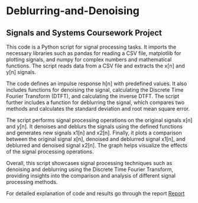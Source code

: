 # Deblurring-and-Denoising
## Signals and Systems Coursework Project


This code is a Python script for signal processing tasks. It imports the necessary libraries such as pandas for reading a CSV file, matplotlib for plotting signals, and numpy for complex numbers and mathematical functions. The script reads data from a CSV file and extracts the x[n] and y[n] signals.

The code defines an impulse response h[n] with predefined values. It also includes functions for denoising the signal, calculating the Discrete Time Fourier Transform (DTFT), and calculating the inverse DTFT. The script further includes a function for deblurring the signal, which compares two methods and calculates the standard deviation and root mean square error.

The script performs signal processing operations on the original signals x[n] and y[n]. It denoises and deblurs the signals using the defined functions and generates new signals x1[n] and x2[n]. Finally, it plots a comparison between the original signal x[n], denoised and deblurred signal x1[n], and deblurred and denoised signal x2[n]. The graph helps visualize the effects of the signal processing operations.

Overall, this script showcases signal processing techniques such as denoising and deblurring using the Discrete Time Fourier Transform, providing insights into the comparison and analysis of different signal processing methods.

For detailed explanation of code and results go through the report <a href="https://github.com/Rahul28428/Deblurring-and-Denoising/blob/main/Report.pdf "> Report </a>
